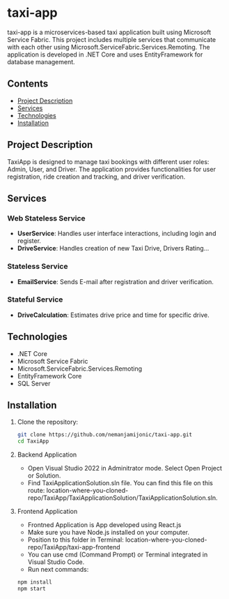 # taxi-app

taxi-app is a microservices-based taxi application built using Microsoft Service Fabric. This project includes multiple services that communicate with each other using Microsoft.ServiceFabric.Services.Remoting. The application is developed in .NET Core and uses EntityFramework for database management.

## Contents

- [Project Description](#project-description)
- [Services](#services)
- [Technologies](#technologies)
- [Installation](#installation)

## Project Description

TaxiApp is designed to manage taxi bookings with different user roles: Admin, User, and Driver. The application provides functionalities for user registration, ride creation and tracking, and driver verification.

## Services

### Web Stateless Service

- **UserService**: Handles user interface interactions, including login and register.
- **DriveService**: Handles creation of new Taxi Drive, Drivers Rating...

### Stateless Service

- **EmailService**: Sends E-mail after registration and driver verification.

### Stateful Service

- **DriveCalculation**: Estimates drive price and time for specific drive.

## Technologies

- .NET Core
- Microsoft Service Fabric
- Microsoft.ServiceFabric.Services.Remoting
- EntityFramework Core
- SQL Server

## Installation

1. Clone the repository:

   ```bash
   git clone https://github.com/nemanjamijonic/taxi-app.git
   cd TaxiApp

   ```

2. Backend Application

   - Open Visual Studio 2022 in Adminitrator mode. Select Open Project or Solution.
   - Find TaxiApplicationSolution.sln file. You can find this file on this route: location-where-you-cloned-repo/TaxiApp/TaxiApplicationSolution/TaxiApplicationSolution.sln.

3. Frontend Application

   - Frontned Application is App developed using React.js
   - Make sure you have Node.js installed on your computer.
   - Position to this folder in Terminal: location-where-you-cloned-repo/TaxiApp/taxi-app-frontend
   - You can use cmd (Command Prompt) or Terminal integrated in Visual Studio Code.
   - Run next commands:

   ```bash
   npm install
   npm start

   ```
